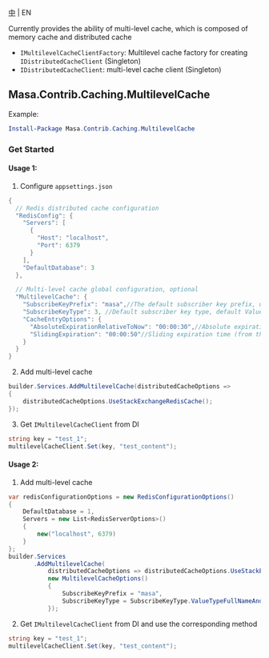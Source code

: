 [中](README.zh-CN.md) | EN

Currently provides the ability of multi-level cache, which is composed of memory cache and distributed cache

* `IMultilevelCacheClientFactory`: Multilevel cache factory for creating `IDistributedCacheClient` (Singleton)
* `IDistributedCacheClient`: multi-level cache client (Singleton)

## Masa.Contrib.Caching.MultilevelCache

Example:

```` powershell
Install-Package Masa.Contrib.Caching.MultilevelCache
````

### Get Started

#### Usage 1:

1. Configure `appsettings.json`

``` C#
{
  // Redis distributed cache configuration
  "RedisConfig": {
    "Servers": [
      {
        "Host": "localhost",
        "Port": 6379
      }
    ],
    "DefaultDatabase": 3
  },

  // Multi-level cache global configuration, optional
  "MultilevelCache": {
    "SubscribeKeyPrefix": "masa",//The default subscriber key prefix, used for splicing channels
    "SubscribeKeyType": 3, //Default subscriber key type, default ValueTypeFullNameAndKey, used for splicing channels
    "CacheEntryOptions": {
      "AbsoluteExpirationRelativeToNow": "00:00:30",//Absolute expiration time (from the current time)
      "SlidingExpiration": "00:00:50"//Sliding expiration time (from the current time)
    }
  }
}
```

2. Add multi-level cache

``` C#
builder.Services.AddMultilevelCache(distributedCacheOptions =>
{
    distributedCacheOptions.UseStackExchangeRedisCache();
});
```

3. Get `IMultilevelCacheClient` from DI

``` C#
string key = "test_1";
multilevelCacheClient.Set(key, "test_content");
```

#### Usage 2:

1. Add multi-level cache

``` C#
var redisConfigurationOptions = new RedisConfigurationOptions()
{
    DefaultDatabase = 1,
    Servers = new List<RedisServerOptions>()
    {
        new("localhost", 6379)
    }
};
builder.Services
       .AddMultilevelCache(
           distributedCacheOptions => distributedCacheOptions.UseStackExchangeRedisCache(redisConfigurationOptions),
           new MultilevelCacheOptions()
           {
               SubscribeKeyPrefix = "masa",
               SubscribeKeyType = SubscribeKeyType.ValueTypeFullNameAndKey
           });
```

2. Get `IMultilevelCacheClient` from DI and use the corresponding method

```` C#
string key = "test_1";
multilevelCacheClient.Set(key, "test_content");
````
